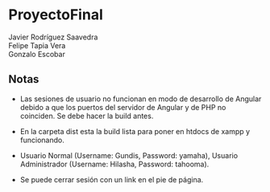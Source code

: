 # ProyectoFinal

Javier Rodríguez Saavedra  
Felipe Tapia Vera  
Gonzalo Escobar  

## Notas

- Las sesiones de usuario no funcionan en modo de desarrollo de Angular debido a que los puertos del servidor de Angular y de PHP no coinciden. Se debe hacer la build antes.

- En la carpeta dist esta la build lista para poner en htdocs de xampp y funcionando.

- Usuario Normal (Username: Gundis, Password: yamaha), Usuario Administrador (Username: Hilasha, Password: tahooma).

- Se puede cerrar sesión con un link en el pie de página.